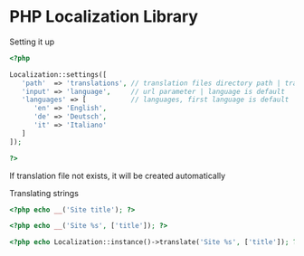 # PHP Localization Library

Setting it up
```php
<?php 

Localization::settings([
   'path'  => 'translations', // translation files directory path | translations is default
   'input' => 'language',     // url parameter | language is default
   'languages' => [           // languages, first language is default
      'en' => 'English',
      'de' => 'Deutsch',
      'it' => 'Italiano'
   ]   
]);

?>
```

If translation file not exists, it will be created automatically



Translating strings
```php
<?php echo __('Site title'); ?>

<?php echo __('Site %s', ['title']); ?>

<?php echo Localization::instance()->translate('Site %s', ['title']); ?> 
```
